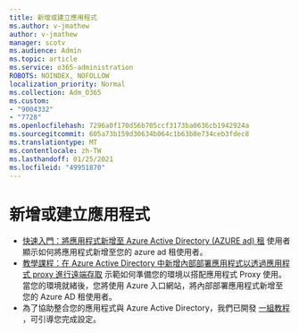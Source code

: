 ```yaml
---
title: 新增或建立應用程式
ms.author: v-jmathew
author: v-jmathew
manager: scotv
ms.audience: Admin
ms.topic: article
ms.service: o365-administration
ROBOTS: NOINDEX, NOFOLLOW
localization_priority: Normal
ms.collection: Adm_O365
ms.custom:
- "9004332"
- "7728"
ms.openlocfilehash: 7296a0f170d56b705ccf3173ba0636cb1942924a
ms.sourcegitcommit: 605a73b159d30634b064c1b63b0e734ceb3fdec8
ms.translationtype: MT
ms.contentlocale: zh-TW
ms.lasthandoff: 01/25/2021
ms.locfileid: "49951870"
---
```

# <a name="adding-or-creating-an-application"></a>新增或建立應用程式

- [快速入門：將應用程式新增至 Azure Active Directory (AZURE ad) 租](https://docs.microsoft.com/azure/active-directory/manage-apps/add-application-portal) 使用者顯示如何將應用程式新增至您的 azure ad 租使用者。
- [教學課程：在 Azure Active Directory 中新增內部部署應用程式以透過應用程式 proxy 進行遠端存取](https://docs.microsoft.com/azure/active-directory/manage-apps/application-proxy-add-on-premises-application) 示範如何準備您的環境以搭配應用程式 Proxy 使用。 當您的環境就緒後，您將使用 Azure 入口網站，將內部部署應用程式新增至您的 Azure AD 租使用者。
- 為了協助整合您的應用程式與 Azure Active Directory，我們已開發 [一組教程](https://docs.microsoft.com/azure/active-directory/saas-apps/tutorial-list) ，可引導您完成設定。
